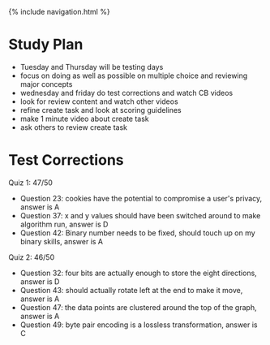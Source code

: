 {% include navigation.html %} 

# Study Plan

- Tuesday and Thursday will be testing days
- focus on doing as well as possible on multiple choice and reviewing major concepts
- wednesday and friday do test corrections and watch CB videos
- look for review content and watch other videos
- refine create task and look at scoring guidelines
- make 1 minute video about create task
- ask others to review create task

# Test Corrections

Quiz 1: 47/50

- Question 23: cookies have the potential to compromise a user's privacy, answer is A
- Question 37: x and y values should have been switched around to make algorithm run, answer is D
- Question 42: Binary number needs to be fixed, should touch up on my binary skills, answer is A

Quiz 2: 46/50

- Question 32: four bits are actually enough to store the eight directions, answer is D
- Question 43: should actually rotate left at the end to make it move, answer is A
- Question 47: the data points are clustered around the top of the graph, answer is A
- Question 49: byte pair encoding is a lossless transformation, answer is C
